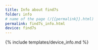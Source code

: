 ```yaml
---
title: Info about find7s
folder: info
# name of the page (/{{permalink}}.html)
permalink: find7s_info.html
device: find7s
---
```

{% include templates/device_info.md %}
